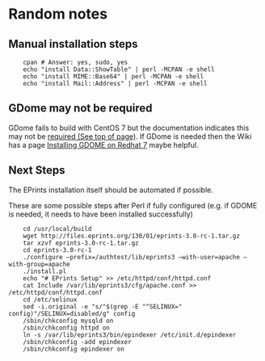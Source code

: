 
# Random notes

## Manual installation steps


```shell
    cpan # Answer: yes, sudo, yes
    echo "install Data::ShowTable" | perl -MCPAN -e shell
    echo "install MIME::Base64" | perl -MCPAN -e shell
    echo "install Mail::Address" | perl -MCPAN -e shell
```

## GDome may not be required

GDome fails to build with CentOS 7 but the documentation indicates this may not be [required (See top of page)](http://wiki.eprints.org/w/Required_software). If GDome is needed then the Wiki has a page [Installing GDOME on Redhat 7](http://wiki.eprints.org/w/Installing_GDOME_on_Redhat_7) maybe helpful.

## Next Steps

The EPrints installation itself should be automated if possible.

These are some possible steps after Perl if fully configured (e.g. if GDOME is needed, it needs to have been installed successfully)

```shell
    cd /usr/local/build
    wget http://files.eprints.org/130/01/eprints-3.0-rc-1.tar.gz
    tar xzvf eprints-3.0-rc-1.tar.gz
    cd eprints-3.0-rc-1
    ./configure –prefix=/authtest/lib/eprints3 –with-user=apache –with-group=apache
    ./install.pl
    echo "# EPrints Setup" >> /etc/httpd/conf/httpd.conf
    cat Include /var/lib/eprints3/cfg/apache.conf >> /etc/httpd/conf/httpd.conf
    cd /etc/selinux
    sed -i.original -e "s/"$(grep -E "^SELINUX=" config)"/SELINUX=disabled/g" config
    /sbin/chkconfig mysqld on
    /sbin/chkconfig httpd on
    ln -s /var/lib/eprints3/bin/epindexer /etc/init.d/epindexer
    /sbin/chkconfig -add epindexer
    /sbin/chkconfig epindexer on
```

